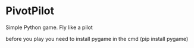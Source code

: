 # PivotPilot
Simple Python game. Fly like a pilot

before you play you need to install pygame in the cmd
(pip install pygame)
